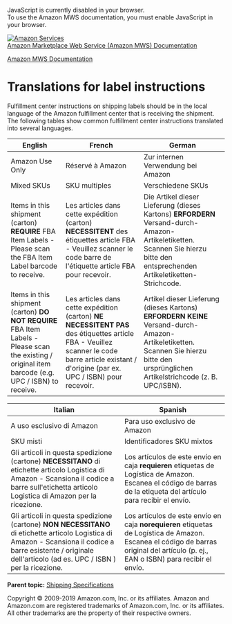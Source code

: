 <div id="MWSDX_noscript">

JavaScript is currently disabled in your browser.  
To use the Amazon MWS documentation, you must enable JavaScript in your
browser.

</div>

<div id="MWSDX_divtop">

[![Amazon
Services](https://images-na.ssl-images-amazon.com/images/G/08/mwsportal/fr_FR/amazonservices.gif
"Amazon Services")](http://services.amazon.fr)  
<span id="MWSDX_titlebar">[Amazon Marketplace Web Service (Amazon MWS)
Documentation](https://developer.amazonservices.fr/gp/mws/docs.html)</span>

</div>

<div id="MWSDX_divbottom">

<div id="MWSDX_divleft">

<div id="MWSDX_toc">

</div>

</div>

<div id="MWSDX_divright">

<div id="MWSDX_content">

<span id="MWSDX_breadcrumbs">[Amazon MWS
Documentation](https://developer.amazonservices.fr/gp/mws/docs.html)</span>

# Translations for label instructions

<div class="body conbody">

Fulfillment center instructions on shipping labels should be in the
local language of the Amazon fulfillment center that is receiving the
shipment. The following tables show common fulfillment center
instructions translated into several
languages.

<div class="tablenoborder">

| English                                                                                                                                             | French                                                                                                                                                                                          | German                                                                                                                                                                               |
| --------------------------------------------------------------------------------------------------------------------------------------------------- | ----------------------------------------------------------------------------------------------------------------------------------------------------------------------------------------------- | ------------------------------------------------------------------------------------------------------------------------------------------------------------------------------------ |
| Amazon Use Only                                                                                                                                     | Réservé à Amazon                                                                                                                                                                                | Zur internen Verwendung bei Amazon                                                                                                                                                   |
| Mixed SKUs                                                                                                                                          | SKU multiples                                                                                                                                                                                   | Verschiedene SKUs                                                                                                                                                                    |
| Items in this shipment (carton) **REQUIRE** FBA Item Labels - Please scan the FBA Item Label barcode to receive.                                    | Les articles dans cette expédition (carton) **NECESSITENT** des étiquettes article FBA - Veuillez scanner le code barre de l'étiquette article FBA pour recevoir.                               | Die Artikel dieser Lieferung (dieses Kartons) **ERFORDERN** Versand-durch-Amazon-Artikeletiketten. Scannen Sie hierzu bitte den entsprechenden Artikeletiketten-Strichcode.          |
| Items in this shipment (carton) **DO NOT REQUIRE** FBA Item Labels - Please scan the existing / original item barcode (e.g. UPC / ISBN) to receive. | Les articles dans cette expédition (carton) **NE NECESSITENT PAS** des étiquettes article FBA - Veuillez scanner le code barre article existant / d'origine (par ex. UPC / ISBN) pour recevoir. | Artikel dieser Lieferung (dieses Kartons) **ERFORDERN KEINE** Versand-durch-Amazon-Artikeletiketten. Scannen Sie hierzu bitte den ursprünglichen Artikelstrichcode (z. B. UPC/ISBN). |

</div>

<div class="tablenoborder">

| Italian                                                                                                                                                                                                            | Spanish                                                                                                                                                                             |
| ------------------------------------------------------------------------------------------------------------------------------------------------------------------------------------------------------------------ | ----------------------------------------------------------------------------------------------------------------------------------------------------------------------------------- |
| A uso esclusivo di Amazon                                                                                                                                                                                          | Para uso exclusivo de Amazon                                                                                                                                                        |
| SKU misti                                                                                                                                                                                                          | Identificadores SKU mixtos                                                                                                                                                          |
| Gli articoli in questa spedizione (cartone) **NECESSITANO** di etichette articolo Logistica di Amazon - Scansiona il codice a barre sull'etichetta articolo Logistica di Amazon per la ricezione.                  | Los artículos de este envío en caja **requieren** etiquetas de Logística de Amazon. Escanea el código de barras de la etiqueta del artículo para recibir el envío.                  |
| Gli articoli in questa spedizione (cartone) **NON NECESSITANO** di etichette articolo Logistica di Amazon - Scansiona il codice a barre esistente / originale dell'articolo (ad es. UPC / ISBN ) per la ricezione. | Los artículos de este envío en caja **norequieren** etiquetas de Logística de Amazon. Escanea el código de barras original del artículo (p. ej., EAN o ISBN) para recibir el envío. |

</div>

</div>

<div class="related-links">

<div class="familylinks">

<div class="parentlink">

**Parent topic:** [Shipping
Specifications](../fba_guide/FBAGuide_ShippingSpecs.html)

</div>

</div>

</div>

<div id="MWSDX_footer">

Copyright © 2009-2019 Amazon.com, Inc. or its affiliates. Amazon and
Amazon.com are registered trademarks of Amazon.com, Inc. or its
affiliates. All other trademarks are the property of their respective
owners.

</div>

</div>

</div>

<div style="clear: both;">

</div>

</div>
